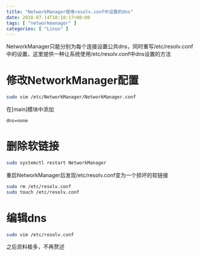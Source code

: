 ```yaml
---
title: "NetworkManager使用resolv.conf中设置的dns"
date: 2018-07-14T10:10:17+08:00
tags: [ "networkmanager" ]
categories: [ "Linux" ]
---
```


NetworkManager只能分别为每个连接设置公共dns，同时重写/etc/resolv.conf中的设置，这里提供一种让系统使用/etc/resolv.conf中dns设置的方法

# 修改NetworkManager配置
```bash
sudo vim /etc/NetworkManager/NetworkManager.conf
```
在[main]模块中添加
```
dns=none
```

# 删除软链接
```bash
sudo systemctl restart NetworkManager
```
重启NetworkManager后发现/etc/resolv.conf变为一个损坏的软链接
```bash
sudo rm /etc/resolv.conf
sudo touch /etc/resolv.conf
```

# 编辑dns
```bash
sudo vim /etc/resolv.conf
```
之后资料极多，不再赘述
